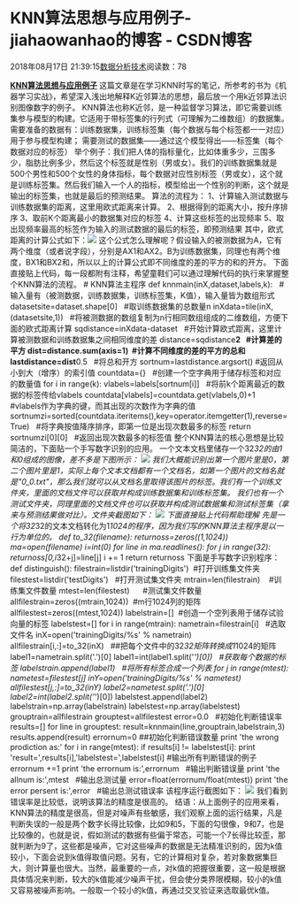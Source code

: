 
# KNN算法思想与应用例子​​​​​​​ - jiahaowanhao的博客 - CSDN博客


2018年08月17日 21:39:15[数据分析技术](https://me.csdn.net/jiahaowanhao)阅读数：78


**[KNN算法思想与应用例子](http://cda.pinggu.org/view/26396.html)**
这篇文章是在学习KNN时写的笔记，所参考的书为《机器学习实战》，希望深入浅出地解释K近邻算法的思想，最后放一个用k近邻算法识别图像数字的例子。
KNN算法也称K近邻，是一种监督学习算法，即它需要训练集参与模型的构建。它适用于带标签集的行列式（可理解为二维数组）的数据集。
需要准备的数据有：训练数据集，训练标签集（每个数据与每个标签都一一对应）用于参与模型构建；
需要测试的数据集——通过这个模型得出——标签集（每个数据对应的标签）
举个例子：我们把人体的指标量化，比如体重多少，三围多少，脂肪比例多少，然后这个标签就是性别（男或女）。我们的训练数据集就是500个男性和500个女性的身体指标，每个数据对应性别标签（男或女），这个就是训练标签集。然后我们输入一个人的指标，模型给出一个性别的判断，这个就是输出的标签集，也就是最后的预测结果。
算法的流程为：
1、计算输入测试数据与训练数据集的距离，这里用欧式距离来计算。
2、根据得到的距离大小，按升序排序
3、取前K个距离最小的数据集对应的标签
4、计算这些标签的出现频率
5、取出现频率最高的标签作为输入的测试数据的最后的标签，即预测结果
其中，欧式距离的计算公式如下：![](http://cda.pinggu.org/uploadfile/image/20180817/20180817064200_13074.png)
这个公式怎么理解呢？假设输入的被测数据为A，它有两个维度（或者说字段），分别是AX­1和AX2。B为训练数据集，同理也有两个维度，BX­1和BX2和，所以以上的计算公式即不同维度的差的平方的和的开方。
下面直接贴上代码，每一段都附有注释，希望童鞋们可以通过理解代码的执行来掌握整个KNN算法的流程。
\# KNN算法主程序
def knnmain(inX,dataset,labels,k):   \#输入量有（被测数据，训练数据集，训练标签集，K值），输入量皆为数组形式
datasetsite=dataset.shape[0]   \#取训练数据集的总数量n
inXdata=tile(inX,(datasetsite,1))   \#将被测数据的数组复制为n行相同数组组成的二维数组，方便下面的欧式距离计算
sqdistance=inXdata-dataset   \#开始计算欧式距离，这里计算被测数据和训练数据集之间相同维度的差
distance=sqdistance**2   \#计算差的平方
dist=distance.sum(axis=1)  \#计算不同维度的差的平方的总和
lastdistance=dist**0.5   \#将总和开方
sortnum=lastdistance.argsort() \#返回从小到大（增序）的索引值
countdata={}   \#创建一个空字典用于储存标签和对应的数量值
for i in range(k):
vlabels=labels[sortnum[i]]   \#将前k个距离最近的数据的标签传给vlabels
countdata[vlabels]=countdata.get(vlabels,0)+1   \#vlabels作为字典的键，而其出现的次数作为字典的值
sortnumzi=sorted(countdata.iteritems(),key=operator.itemgetter(1),reverse=True)   \#将字典按值降序排序，即第一位是出现次数最多的标签
return sortnumzi[0][0]   \#返回出现次数最多的标签值
整个KNN算法的核心思想是比较简洁的，下面贴一个手写数字识别的应用。
一个文本文档里储存一个32*32的由1和0组成的图像，差不多是下图所示：
![](http://cda.pinggu.org/uploadfile/image/20180817/20180817064152_56936.png)
我们大概能识别出第一个图片里是0，第二个图片里是1，实际上每个文本文档都有一个文档名，如第一个图片的文档名就是"0_0.txt"，那么我们就可以从文档名里取得该图片的标签。我们有一个训练文件夹，里面的文档文件可以获取并构成训练数据集和训练标签集。
我们也有一个测试文件夹，同理里面的文档文件也可以获取并构成测试数据集和测试标签集（拿来与预测结果做对比）。文件夹截图如下：
![](http://cda.pinggu.org/uploadfile/image/20180817/20180817064140_21105.png)
下面直接贴上代码帮助理解
先是一个将32*32的文本文档转化为1*1024的程序，因为我们写的KNN算法主程序是以一行为单位的。
def to_32(filename):
returnoss=zeros((1,1024))
ma=open(filename)
i=int(0)
for line in ma.readlines():
for j in range(32):
returnoss[0,i*32+j]=line[j]
i += 1
return returnoss
下面是手写数字识别程序：
def distinguish():
filestrain=listdir('trainingDigits')  \#打开训练集文件夹
filestest=listdir('testDigits')   \#打开测试集文件夹
mtrain=len(filestrain)    \#训练集文件数量
mtest=len(filestest)      \#测试集文件数量
allfilestrain=zeros((mtrain,1024))  \#m行1024列的矩阵
allfilestest=zeros((mtest,1024))
labelstrain=[]  \#创造一个空列表用于储存试验向量的标签
labelstest=[]
for i in range(mtrain):
nametrain=filestrain[i]   \#选取文件名
inX=open('trainingDigits/%s' % nametrain)
allfilestrain[i,:]=to_32(inX)   \#\#把每个文件中的32*32矩阵转换成1*1024的矩阵
label1=nametrain.split('.')[0]
label1=int(label1.split('_')[0])   \#获取每个数据的标签
labelstrain.append(label1)   \#将所有标签合成一个列表
for j in range(mtest):
nametest=filestest[j]
inY=open('trainingDigits/%s' % nametest)
allfilestest[j,:]=to_32(inY)
label2=nametest.split('.')[0]
label2=int(label2.split('_')[0])
labelstest.append(label2)
labelstrain=np.array(labelstrain)
labelstest=np.array(labelstest)
grouptrain=allfilestrain
grouptest=allfilestest
error=0.0   \#初始化判断错误率
results=[]
for line in grouptest:
result=knnmain(line,grouptrain,labelstrain,3)
results.append(result)
errornum=0 \#\#初始化判断错误数量
print 'the wrong prodiction as:'
for i in range(mtest):
if results[i] != labelstest[i]:
print 'result=',results[i],'labelstest=',labelstest[i] \#输出所有判断错误的例子
errornum +=1
print 'the errornum is:',errornum   \#输出判断错误量
print 'the allnum is:',mtest   \#输出总测试量
error=float(errornum/float(mtest))
print 'the error persent is:',error   \#输出总测试错误率
该程序运行截图如下：
![](http://cda.pinggu.org/uploadfile/image/20180817/20180817064130_58090.png)
我们看到错误率是比较低，说明该算法的精度是很高的。
结语：从上面例子的应用来看，KNN算法的精度是很高，但是对噪声有些敏感，我们观察上面的运行结果，凡是判断失误的一般是两个数字长得比较像，比如9和5，下面的勾很像，9和7，也是比较像的，也就是说，假如测试的数据有些偏于常态，可能一个7长得比较歪，那就判断为9了，这些都是噪声，它对这些噪声的数据是无法精准识别的，因为k值较小，下面会说到k值得取值问题。另有，它的计算相对复杂，若对象数据集巨大，则计算量也很大。当然，最重要的一点，对k值的把握很重要，这一般是根据具体情况来判断，较大的k值能减少噪声干扰，但会使分类界限模糊，较小的k值又容易被噪声影响。一般取一个较小的k值，再通过交叉验证来选取最优k值。

